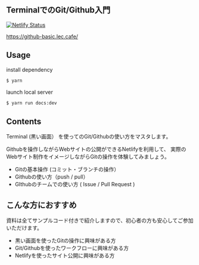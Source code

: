 ## TerminalでのGit/Github入門

[![Netlify Status](https://api.netlify.com/api/v1/badges/8e092402-7297-4114-9c97-e1e9ed77f8a4/deploy-status)](https://app.netlify.com/sites/books-github-intro/deploys)

https://github-basic.lec.cafe/

## Usage

install dependency

```bash
$ yarn
```

launch local server

```bash
$ yarn run docs:dev
```

## Contents

Terminal (黒い画面） を使ってのGit/Githubの使い方をマスタします。

Githubを操作しながらWebサイトの公開ができるNetlifyを利用して、 実際のWebサイト制作をイメージしながらGitの操作を体験してみましょう。

- Gitの基本操作 (コミット・ブランチの操作）
- Githubの使い方（push / pull）
- GIthubのチームでの使い方 ( Issue / Pull Request )

## こんな方におすすめ

資料は全てサンプルコード付きで紹介しますので、初心者の方も安心してご参加いただけます。

- 黒い画面を使ったGitの操作に興味がある方
- Git/Githubを使ったワークフローに興味がある方
- Netlifyを使ったサイト公開に興味がある方
